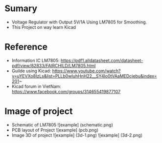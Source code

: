 # **Sumary**
- Voltage Regulator with Output 5V/1A Using LM7805 for Smoothing.
- This Project on way learn Kicad
# **Reference**
- Information IC LM7805: https://pdf1.alldatasheet.com/datasheet-pdf/view/82833/FAIRCHILD/LM7805.html
- Guilde using Kicad: https://www.youtube.com/watch?v=uYEVXo8IzLs&list=PLLb0wIuhHnH22__SY4lo0tVAaMEDcjebu&index=201~
- Kicad forum in VietNam: https://www.facebook.com/groups/314655419877107
# Image of project
- Schematic of LM7805
![example] (schematic.png)
- PCB layout of Project
![example] (pcb.png)
- Image 3D of project
![example] (3d-1.png)
![example] (3d-2.png)
